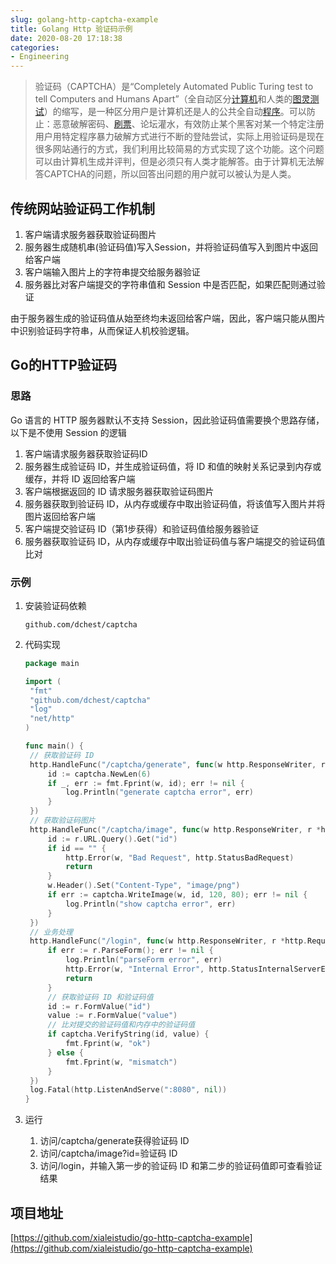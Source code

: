 ```yaml
---
slug: golang-http-captcha-example
title: Golang Http 验证码示例
date: 2020-08-20 17:18:38
categories:
- Engineering
---
```


> 验证码（CAPTCHA）是“Completely Automated Public Turing test to tell Computers and Humans Apart”（全自动区分[计算机](https://baike.baidu.com/item/计算机)和人类的[图灵测试](https://baike.baidu.com/item/图灵测试)）的缩写，是一种区分用户是计算机还是人的公共全自动[程序](https://baike.baidu.com/item/程序/71525)。可以防止：恶意破解密码、[刷票](https://baike.baidu.com/item/刷票/6540942)、论坛灌水，有效防止某个黑客对某一个特定注册用户用特定程序暴力破解方式进行不断的登陆尝试，实际上用验证码是现在很多网站通行的方式，我们利用比较简易的方式实现了这个功能。这个问题可以由计算机生成并评判，但是必须只有人类才能解答。由于计算机无法解答CAPTCHA的问题，所以回答出问题的用户就可以被认为是人类。

## 传统网站验证码工作机制

1. 客户端请求服务器获取验证码图片
2. 服务器生成随机串(验证码值)写入Session，并将验证码值写入到图片中返回给客户端
3. 客户端输入图片上的字符串提交给服务器验证
4. 服务器比对客户端提交的字符串值和 Session 中是否匹配，如果匹配则通过验证

由于服务器生成的验证码值从始至终均未返回给客户端，因此，客户端只能从图片中识别验证码字符串，从而保证人机校验逻辑。

## Go的HTTP验证码

### 思路

Go 语言的 HTTP 服务器默认不支持 Session，因此验证码值需要换个思路存储，以下是不使用 Session 的逻辑

1. 客户端请求服务器获取验证码ID
2. 服务器生成验证码 ID，并生成验证码值，将 ID 和值的映射关系记录到内存或缓存，并将 ID 返回给客户端
3. 客户端根据返回的 ID 请求服务器获取验证码图片
4. 服务器获取到验证码 ID，从内存或缓存中取出验证码值，将该值写入图片并将图片返回给客户端
5. 客户端提交验证码 ID（第1步获得）和验证码值给服务器验证
6. 服务器获取验证码 ID，从内存或缓存中取出验证码值与客户端提交的验证码值比对

### 示例

1. 安装验证码依赖

   ```
   github.com/dchest/captcha
   ```

2. 代码实现

   ```go
   package main
   
   import (
   	"fmt"
   	"github.com/dchest/captcha"
   	"log"
   	"net/http"
   )
   
   func main() {
   	// 获取验证码 ID
   	http.HandleFunc("/captcha/generate", func(w http.ResponseWriter, r *http.Request) {
   		id := captcha.NewLen(6)
   		if _, err := fmt.Fprint(w, id); err != nil {
   			log.Println("generate captcha error", err)
   		}
   	})
   	// 获取验证码图片
   	http.HandleFunc("/captcha/image", func(w http.ResponseWriter, r *http.Request) {
   		id := r.URL.Query().Get("id")
   		if id == "" {
   			http.Error(w, "Bad Request", http.StatusBadRequest)
   			return
   		}
   		w.Header().Set("Content-Type", "image/png")
   		if err := captcha.WriteImage(w, id, 120, 80); err != nil {
   			log.Println("show captcha error", err)
   		}
   	})
   	// 业务处理
   	http.HandleFunc("/login", func(w http.ResponseWriter, r *http.Request) {
   		if err := r.ParseForm(); err != nil {
   			log.Println("parseForm error", err)
   			http.Error(w, "Internal Error", http.StatusInternalServerError)
   			return
   		}
   		// 获取验证码 ID 和验证码值
   		id := r.FormValue("id")
   		value := r.FormValue("value")
   		// 比对提交的验证码值和内存中的验证码值
   		if captcha.VerifyString(id, value) {
   			fmt.Fprint(w, "ok")
   		} else {
   			fmt.Fprint(w, "mismatch")
   		}
   	})
   	log.Fatal(http.ListenAndServe(":8080", nil))
   }
   ```

3. 运行

   1. 访问/captcha/generate获得验证码 ID
   2. 访问/captcha/image?id=验证码 ID
   3. 访问/login，并输入第一步的验证码 ID 和第二步的验证码值即可查看验证结果

## 项目地址

[https://github.com/xialeistudio/go-http-captcha-example](https://github.com/xialeistudio/go-http-captcha-example)


